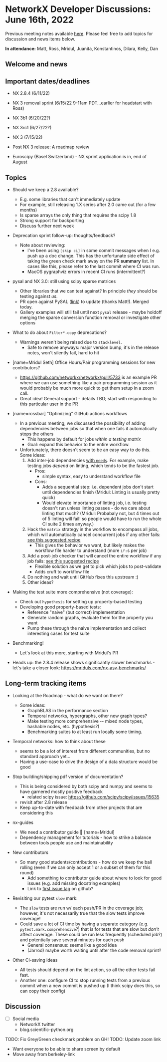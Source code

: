 # NetworkX Developer Discussions: June 16th, 2022

Previous meeting notes available [here](https://github.com/networkx/archive/tree/main/meetings). Please feel free to add topics for discussion and news items below.

**In attendance:** Matt, Ross, Mridul, Juanita, Konstantinos, Dilara, Kelly, Dan

## Welcome and news



## Important dates/deadlines

- NX 2.8.4 (6/11/22)
- NX 3 removal sprint (6/15/22 9-11am PDT...earlier for headstart with Ross)
- NX 3b1 (6/20/22?)
- NX 3rc1 (6/27/22?)
- NX 3 (7/15/22)
- Post NX 3 release: A roadmap review

- Euroscipy (Basel Switzerland) - NX sprint application is in, end of August

## Topics

- Should we keep a 2.8 available?
  * E.g. some libraries that can't immediately update
  * For example, still releasing 1.X series after 2.0 came out (for a few months)
  * Is sparse arrays the only thing that requires the scipy 1.8
  * Strong support for backporting
  * Discuss further next week

- Deprecation sprint follow-up: thoughts/feedback?
  * Note about reviewing:
    - I've been using `[skip ci]` in some commit messages when I e.g. push up a doc change. This has the unfortunate side effect of taking the green check mark away on the PR **summary** list. In cases like this, please refer to the last commit where CI was run.
    - MacOS pygraphviz errors in recent CI runs (intermittent?)

- pysal and NX 3.0: still using scipy sparse matrices
  * Other libraries that we can test against? In principle *they* should be testing against *us*.
  * PR open against PySAL ([link](https://github.com/pysal/libpysal/pull/472)) to update (thanks Matt!). Merged today.
  * Gallery examples will still fail until next `pysal` release - maybe holdoff merging the sparse conversion function removal or investigate other options

- What to do about `Filter*.copy` deprecations?
  * Warnings weren't being raised due to `stacklevel`.
    - Safe to remove anyways: major version bump, it's in the release notes, won't silently fail, hard to hit

- [name=Mridul Seth] Office Hours/Pair programming sessions for new contributors?
    - https://github.com/networkx/networkx/pull/5733 is an example PR where we can use something like a pair programming session as it would probably be much more quick to get them setup in a zoom call.
    - Great idea! General support - details TBD; start with responding to this particular user in the PR
   
- [name=rossbar] "Optimizing" GitHub actions workflows
  * In a previous meeting, we discussed the possibility of adding dependencies between jobs so that when one fails it automatically stops the others
    - This happens by default for jobs *within a testing matrix*
    - Goal: expand this behavior to the entire workflow.
  * Unfortunately, there doesn't seem to be an easy way to do this. Some ideas:
    1. Add inter-job dependencies [with `needs`](https://docs.github.com/en/actions/using-workflows/workflow-syntax-for-github-actions#jobsjob_idneeds). For example, make testing jobs *depend* on linting, which tends to be the fastest job.
       * Pros:
         - simple syntax, easy to understand workflow file
       * Cons:
         - Adds a sequential step: i.e. dependent jobs don't start until dependencies finish (Mridul: Linting is usually pretty quick)
         - Would elevate importance of linting job, i.e. testing doesn't run unless linting passes - do we care about linting that much? (Mridul: Probabaly not, but 4 times out of 5 linting will fail! so people would have to run the whole CI suite 2 times anyway.)
    2. Hack the `matrix` strategy in the workflow to encompass all jobs, which will automatically cancel concurrent jobs if any other fails: [see this suggested recipe](https://github.community/t/how-to-cancel-remaining-running-jobs-if-one-of-the-parallel-jobs-failed/185458/5)
       * This gives the behavior we want, but likely makes the workflow file harder to understand (more `if:`s per job)
    3. Add a post-job checker that will cancel the entire workflow if any job fails: [see this suggested recipe](https://github.community/t/how-to-cancel-remaining-running-jobs-if-one-of-the-parallel-jobs-failed/185458/4)
       * Flexible solution as we get to pick which jobs to post-validate
       * Adds cruft to workflow file
    4. Do nothing and wait until GitHub fixes this upstream :)
    5. Other ideas?
    
- Making the test suite more comprehensive (not coverage):
  * Check out `hypothesis` for setting up property-based testing
  * Developing good property-based tests:
    - Reference "naive" (but correct) implementation
    - Generate random graphs, evaluate them for the property you want
    - Pump these through the naive implementation and collect interesting cases for test suite

- Benchmarking!
  * Let's look at this more, starting with Mridul's PR

- Heads up: the 2.8.4 release shows significantly slower benchmarks - let's take a closer look: https://mriduls.com/nx-asv-benchmarks/

## Long-term tracking items

- Looking at the Roadmap - what do we want on there?
  * Some ideas:
    - GraphBLAS in the performance section
    - Temporal networks, hypergraphs, other new graph types?
    - Make testing more comprehensive -- mixed node types, hashable nodes, etc. (hypothesis?)
    - Benchmarking suites to at least run locally some timing.

- Temporal networks: how to think about these
  * seems to be a lot of interest from different communities, but no standard approach yet...
  * Having a use-case to drive the design of a data structure would be good
  
- Stop building/shipping pdf version of documentation?
  * This is being considered by both scipy and numpy and seems to have garnered mostly positive feedback
    - related scipy issue: https://github.com/scipy/scipy/issues/15635
  * revisit after 2.8 release
  * Keep up-to-date with feedback from other projects that are considering this

- nx-guides
  * We need a contributor guide :book: [name=Mridul]
  * Dependency management for tutorials - how to strike a balance between tools people use and maintainability

- New contributors
  * So many good students/contributions - how do we keep the ball rolling (even if we can only accept 1 or a subset of them for this round)
    - Add something to contributor guide about where to look for good issues (e.g. add missing docstring examples)
    - Link to [first issue tag](https://github.com/networkx/networkx/labels/Good%20First%20Issue) on github?
    
- Revisiting our pytest `slow` mark:
  * The `slow` tests are run w/ each push/PR in the coverage job; however, it's not necessarily true that the slow tests improve coverage!
  * Could save a lot of CI time by having a separate category (e.g. `pytest.mark.comprehensive`?) that is for tests that are slow but *don't* affect coverage. These could be run less frequently (scheduled job?) and potentially save several minutes for each push
    - General consensus: seems like a good idea
    - (Jarrod) maybe worth waiting until after the code removal sprint?

- Other CI-saving ideas
    - All tests should depend on the lint action, so all the other tests fail fast.
    - Another one: configure CI to stop running tests from a previous commit when a new commit is pushed up (I think scipy does this, so can copy their config)

## Discussion

- [ ] Social media
    * NetworkX twitter
    * blog.scientific-python.org

TODO: Fix Grey/Green checkmark problem on GH!
TODO: Update zoom link
  - Want everyone to be able to share screen by default
  - Move away from berkeley-link